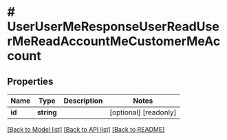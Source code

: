 # # UserUserMeResponseUserReadUserMeReadAccountMeCustomerMeAccount

## Properties

Name | Type | Description | Notes
------------ | ------------- | ------------- | -------------
**id** | **string** |  | [optional] [readonly]

[[Back to Model list]](../../README.md#models) [[Back to API list]](../../README.md#endpoints) [[Back to README]](../../README.md)
